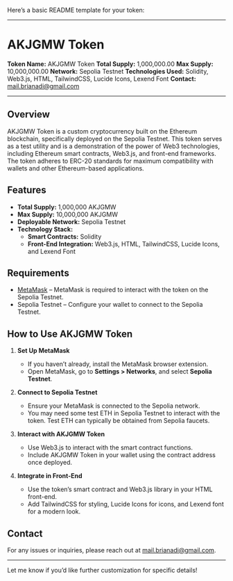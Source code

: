 Here’s a basic README template for your token:

---

# AKJGMW Token

**Token Name:** AKJGMW Token
**Total Supply:** 1,000,000.00
**Max Supply:** 10,000,000.00
**Network:** Sepolia Testnet
**Technologies Used:** Solidity, Web3.js, HTML, TailwindCSS, Lucide Icons, Lexend Font
**Contact:** [mail.brianadi@gmail.com](mailto:mail.brianadi@gmail.com)

---

## Overview

AKJGMW Token is a custom cryptocurrency built on the Ethereum blockchain, specifically deployed on the Sepolia Testnet. This token serves as a test utility and is a demonstration of the power of Web3 technologies, including Ethereum smart contracts, Web3.js, and front-end frameworks. The token adheres to ERC-20 standards for maximum compatibility with wallets and other Ethereum-based applications.

## Features

- **Total Supply:** 1,000,000 AKJGMW
- **Max Supply:** 10,000,000 AKJGMW
- **Deployable Network:** Sepolia Testnet
- **Technology Stack:**
  - **Smart Contracts:** Solidity
  - **Front-End Integration:** Web3.js, HTML, TailwindCSS, Lucide Icons, and Lexend Font

## Requirements

- [MetaMask](https://metamask.io/) – MetaMask is required to interact with the token on the Sepolia Testnet.
- Sepolia Testnet – Configure your wallet to connect to the Sepolia Testnet.

## How to Use AKJGMW Token

1. **Set Up MetaMask**
   - If you haven’t already, install the MetaMask browser extension.
   - Open MetaMask, go to **Settings > Networks**, and select **Sepolia Testnet**.

2. **Connect to Sepolia Testnet**
   - Ensure your MetaMask is connected to the Sepolia network.
   - You may need some test ETH in Sepolia Testnet to interact with the token. Test ETH can typically be obtained from Sepolia faucets.

3. **Interact with AKJGMW Token**
   - Use Web3.js to interact with the smart contract functions.
   - Include AKJGMW Token in your wallet using the contract address once deployed.

4. **Integrate in Front-End**
   - Use the token’s smart contract and Web3.js library in your HTML front-end.
   - Add TailwindCSS for styling, Lucide Icons for icons, and Lexend font for a modern look.

## Contact

For any issues or inquiries, please reach out at [mail.brianadi@gmail.com](mailto:mail.brianadi@gmail.com).

---

Let me know if you’d like further customization for specific details!
